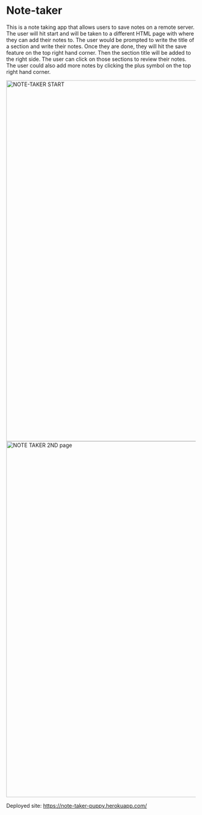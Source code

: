 # Note-taker

This is a note taking app that allows users to save notes on a remote server. The user will hit start and will be taken to a different HTML page with where they
can add their notes to. The user would be prompted to write the title of a section and write their notes. Once they are done, they will hit the save feature on the
top right hand corner. Then the section title will be added to the right side. The user can click on those sections to review their notes. The user could also add 
more notes by clicking the plus symbol on the top right hand corner. 

<img width="960" alt="NOTE-TAKER START" src="https://user-images.githubusercontent.com/107017473/187338261-21be0794-712c-4cac-b9dc-78351f10636b.png">


<img width="947" alt="NOTE TAKER 2ND page" src="https://user-images.githubusercontent.com/107017473/187338271-10f957b9-1b64-4c42-a254-a4d4f4b0bd73.png">

Deployed site: https://note-taker-puppy.herokuapp.com/
